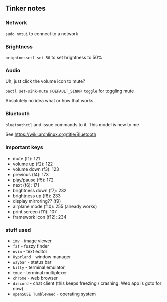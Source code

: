 ## Tinker notes

### Network

`sudo nmtui` to connect to a network

### Brightness

`brightnessctl set 50` to set brightness to 50%

### Audio

Uh, just click the volume icon to mute?

`pactl set-sink-mute @DEFAULT_SINK@ toggle` for toggling mute

Absolutely no idea what or how that works

### Bluetooth

`bluetoothctl` and issue commands to it. This model is new to me

See https://wiki.archlinux.org/title/Bluetooth

### Important keys

- mute (f1): 121
- volume up (f2): 122
- volume down (f3): 123
- previous (f4): 173
- play/pause (f5): 172
- next (f6): 171
- brightness down (f7): 232
- brightness up (f8): 233
- display mirroring?? (f9)
- airplane mode (f10): 255 (already works)
- print screen (f11): 107
- framework icon (f12): 234

### stuff used

* `imv` - image viewer
* `fzf` - fuzzy finder
* `nvim` - text editor
* `Hyprland` - window manager
* `waybar` - status bar
* `kitty` - terminal emulator
* `tmux` - terminal multiplexer
* `chrome` - web browser
* `discord` - chat client (this keeps freezing / crashing. Web app is goto for now)
* `openSUSE Tumbleweed` - operating system

